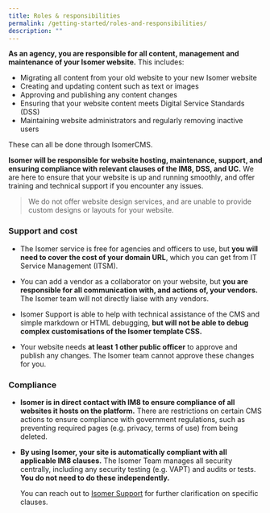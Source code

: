 ```yaml
---
title: Roles & responsibilities
permalink: /getting-started/roles-and-responsibilities/
description: ""
---
```

**As an agency, you are responsible for all content, management and maintenance of your Isomer website.** This includes:

- Migrating all content from your old website to your new Isomer website
- Creating and updating content such as text or images
- Approving and publishing any content changes
- Ensuring that your website content meets Digital Service Standards (DSS)
- Maintaining website administrators and regularly removing inactive users

These can all be done through IsomerCMS.

**Isomer will be responsible for website hosting, maintenance, support, and ensuring compliance with relevant clauses of the IM8, DSS, and UC.** We are here to ensure that your website is up and running smoothly, and offer training and technical support if you encounter any issues.

> We do not offer website design services, and are unable to provide custom designs or layouts for your website.

### Support and cost 
- The Isomer service is free for agencies and officers to use, but **you will need to cover the cost of your domain URL**, which you can get from IT Service Management (ITSM).

- You can add a vendor as a collaborator on your website, but **you are responsible for all communication with, and actions of, your vendors.** The Isomer team will not directly liaise with any vendors. 

- Isomer Support is able to help with technical assistance of the CMS and simple markdown or HTML debugging, **but will not be able to debug complex customisations of the Isomer template CSS.**

- Your website needs **at least 1 other public officer** to approve and publish any changes. The Isomer team cannot approve these changes for you.


### Compliance
- **Isomer is in direct contact with IM8 to ensure compliance of all websites it hosts on the platform.** There are restrictions on certain CMS actions to ensure compliance with government regulations, such as preventing required pages (e.g. privacy, terms of use) from being deleted.
- **By using Isomer, your site is automatically compliant with all applicable IM8 clauses.** The Isomer Team manages all security centrally, including any security testing (e.g. VAPT) and audits or tests. **You do not need to do these independently.**

	You can reach out to [Isomer Support](mailto:%20support@isomer.gov.sg) for further clarification on specific clauses.